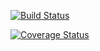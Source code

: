 [![Build Status](https://travis-ci.org/RodrigoTroncoso08/tarea2.svg?branch=master)](https://travis-ci.org/RodrigoTroncoso08/tarea2)

[![Coverage Status](https://coveralls.io/repos/github/rodrigotroncoso08/tarea2/badge.svg?branch=master)](https://coveralls.io/github/rodrigotroncoso08/tarea2?branch=master)
